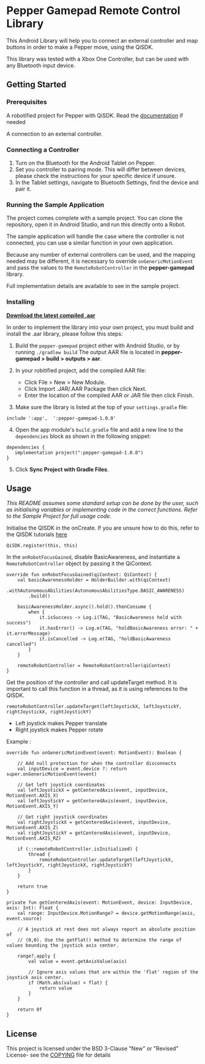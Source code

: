 # Pepper Gamepad Remote Control Library

This Android Library will help you to connect an external controller and map buttons in order to make a Pepper move, using the QiSDK.

This library was tested with a Xbox One Controller, but can be used with any Bluetooth input device.

## Getting Started


### Prerequisites

A robotified project for Pepper with QiSDK. Read the [documentation](https://developer.softbankrobotics.com/pepper-qisdk) if needed

A connection to an external controller.

### Connecting a Controller

1. Turn on the Bluetooth for the Android Tablet on Pepper.
2. Set you controller to pairing mode. This will differ between devices, please check the instructions for your specific device if unsure.
3. In the Tablet settings, navigate to Bluetooth Settings, find the device and pair it.

### Running the Sample Application

The project comes complete with a sample project. You can clone the repository, open it in Android Studio, and run this directly onto a Robot. 

The sample application will handle the case where the controller is not connected, you can use a similar function in your own application. 

Because any number of external controllers can be used, and the mapping needed may be different, it is necessary to override `onGenericMotionEvent` and pass the values to the `RemoteRobotController` in the **pepper-gamepad** library.

Full implementation details are available to see in the sample project.

### Installing

[**Download the latest compiled .aar**](pepper-gamepad-root/pepper-gamepad/compiled/pepper-gamepad-1.0.0.aar)

In order to implement the library into your own project, you must build and install the .aar library, please follow this steps: 

1.	Build the `pepper-gamepad` project either with Android Studio, or by running `./gradlew build` The output AAR file is located in **pepper-gamepad > build > outputs > aar**.

2.  In your robitified project, add the compiled AAR file:
	* Click File > New > New Module.
	* Click Import .JAR/.AAR Package then click Next.
	* Enter the location of the compiled AAR or JAR file then click Finish.

3.    Make sure the library is listed at the top of your `settings.gradle` file:
```
include ':app',  ':pepper-gamepad-1.0.0'
```

4.  Open the app module's  `build.gradle`  file and add a new line to the  `dependencies`  block as shown in the following snippet:
```
dependencies {
   implementation project(":pepper-gamepad-1.0.0")
}
```

5.  Click  **Sync Project with Gradle Files**.


## Usage

*This README assumes some standard setup can be done by the user, such as initialising variables or implementing code in the correct functions. Refer to the Sample Project for full usage code.*

Initialise the QISDK in the onCreate. If you are unsure how to do this, refer to the QISDK tutorials [here](https://qisdk.softbankrobotics.com/sdk/doc/pepper-sdk/ch1_gettingstarted/starting_project.html)

    QiSDK.register(this, this)

In the `onRobotFocusGained`, disable BasicAwareness, and instantiate a `RemoteRobotController` object by passing it the QiContext. 


```
override fun onRobotFocusGained(qiContext: QiContext) {  
	val basicAwarenessHolder = HolderBuilder.with(qiContext)  
        .withAutonomousAbilities(AutonomousAbilitiesType.BASIC_AWARENESS)  
        .build()  
        
    basicAwarenessHolder.async().hold().thenConsume {  
        when {  
            it.isSuccess -> Log.i(TAG, "BasicAwareness held with success")  
            it.hasError() -> Log.e(TAG, "holdBasicAwareness error: " + it.errorMessage)  
            it.isCancelled -> Log.e(TAG, "holdBasicAwareness cancelled")  
        }  
    }  
    
    remoteRobotController = RemoteRobotController(qiContext)   
}
```




Get the position of the controller and call updateTarget method. It is important to call this function in a thread, as it is using references to the QISDK.
```
remoteRobotController.updateTarget(leftJoystickX, leftJoystickY, rightJoystickX, rightJoystickY)
```

- Left joystick makes Pepper translate
- Right joystick makes Pepper rotate

Example :

```
override fun onGenericMotionEvent(event: MotionEvent): Boolean {  
  
    // Add null protection for when the controller disconnects  
    val inputDevice = event.device ?: return super.onGenericMotionEvent(event)  
  
    // Get left joystick coordinates  
    val leftJoystickX = getCenteredAxis(event, inputDevice, MotionEvent.AXIS_X)  
    val leftJoystickY = getCenteredAxis(event, inputDevice, MotionEvent.AXIS_Y)  
  
    // Get right joystick coordinates  
    val rightJoystickX = getCenteredAxis(event, inputDevice, MotionEvent.AXIS_Z)  
    val rightJoystickY = getCenteredAxis(event, inputDevice, MotionEvent.AXIS_RZ)  
  
    if (::remoteRobotController.isInitialized) {  
        thread {  
            remoteRobotController.updateTarget(leftJoystickX, leftJoystickY, rightJoystickX, rightJoystickY)  
        }       
    } 
  
    return true  
}

private fun getCenteredAxis(event: MotionEvent, device: InputDevice, axis: Int): Float {  
    val range: InputDevice.MotionRange? = device.getMotionRange(axis, event.source)  
  
    // A joystick at rest does not always report an absolute position of  
    // (0,0). Use the getFlat() method to determine the range of values bounding the joystick axis center.  

    range?.apply {  
        val value = event.getAxisValue(axis)  
  
        // Ignore axis values that are within the 'flat' region of the joystick axis center.  
        if (Math.abs(value) > flat) {  
            return value  
        }  
    }  
    
    return 0f  
}
```

## License

This project is licensed under the BSD 3-Clause "New" or "Revised" License- see the [COPYING](COPYING.md) file for details



